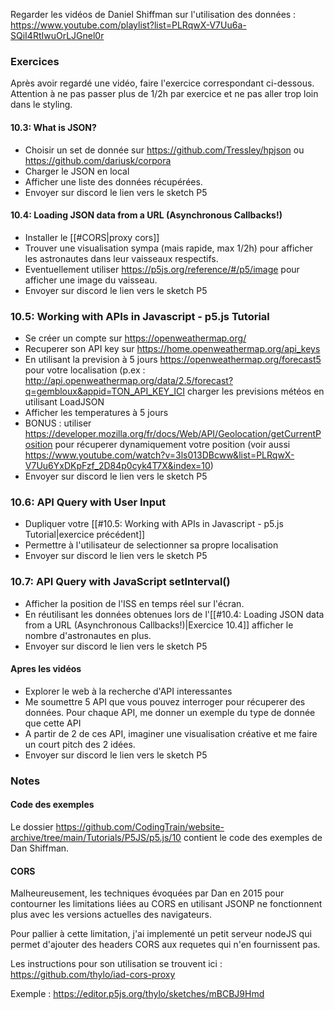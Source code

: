 
Regarder les vidéos de Daniel Shiffman sur l'utilisation des données :
https://www.youtube.com/playlist?list=PLRqwX-V7Uu6a-SQiI4RtIwuOrLJGnel0r


### Exercices

Après avoir regardé une vidéo, faire l'exercice correspondant ci-dessous. 
Attention à ne pas passer plus de 1/2h par exercice et ne pas aller trop loin dans le styling. 

#### 10.3: What is JSON?

* Choisir un set de donnée sur https://github.com/Tressley/hpjson ou https://github.com/dariusk/corpora
* Charger le JSON en local
* Afficher une liste des données récupérées. 
* Envoyer sur discord le lien vers le sketch P5 

#### 10.4: Loading JSON data from a URL (Asynchronous Callbacks!)

* Installer le [[#CORS|proxy cors]]
* Trouver une visualisation sympa (mais rapide, max 1/2h) pour afficher les astronautes dans leur vaisseaux respectifs.
* Eventuellement utiliser https://p5js.org/reference/#/p5/image pour afficher une image du vaisseau.
* Envoyer sur discord le lien vers le sketch P5

### 10.5: Working with APIs in Javascript - p5.js Tutorial

* Se créer un compte sur https://openweathermap.org/
* Recuperer son API key sur https://home.openweathermap.org/api_keys
* En utilisant la prevision à 5 jours https://openweathermap.org/forecast5 pour votre localisation (p.ex : http://api.openweathermap.org/data/2.5/forecast?q=gembloux&appid=TON_API_KEY_ICI  charger les previsions météos en utilisant LoadJSON
* Afficher les temperatures à 5 jours
* BONUS : utiliser https://developer.mozilla.org/fr/docs/Web/API/Geolocation/getCurrentPosition pour récuperer dynamiquement votre position (voir aussi https://www.youtube.com/watch?v=3ls013DBcww&list=PLRqwX-V7Uu6YxDKpFzf_2D84p0cyk4T7X&index=10)
* Envoyer sur discord le lien vers le sketch P5

### 10.6: API Query with User Input

* Dupliquer votre [[#10.5: Working with APIs in Javascript - p5.js Tutorial|exercice précédent]]
* Permettre à l'utilisateur de selectionner sa propre localisation
* Envoyer sur discord le lien vers le sketch P5

### 10.7: API Query with JavaScript setInterval()

* Afficher la position de l'ISS en temps réel sur l'écran.
* En réutilisant les données obtenues lors de l'[[#10.4: Loading JSON data from a URL (Asynchronous Callbacks!)|Exercice 10.4]] afficher le nombre d'astronautes en plus.
* Envoyer sur discord le lien vers le sketch P5

#### Apres les vidéos 

* Explorer le web à la recherche d'API interessantes
* Me soumettre 5 API que vous pouvez interroger pour récuperer des données. Pour chaque API, me donner un exemple du type de donnée que cette API
* A partir de 2 de ces API, imaginer une visualisation créative et me faire un court pitch des 2 idées.
* Envoyer sur discord le lien vers le sketch P5

### Notes

#### Code des exemples

Le dossier https://github.com/CodingTrain/website-archive/tree/main/Tutorials/P5JS/p5.js/10 contient le code des exemples de Dan Shiffman.

#### CORS

Malheureusement, les techniques évoquées par Dan en 2015 pour contourner les limitations liées au CORS en utilisant JSONP ne fonctionnent plus avec les versions actuelles des navigateurs.

Pour pallier à cette limitation, j'ai implementé un petit serveur nodeJS qui permet d'ajouter des headers CORS aux requetes qui n'en fournissent pas.

Les instructions pour son utilisation se trouvent ici : https://github.com/thylo/iad-cors-proxy

Exemple : https://editor.p5js.org/thylo/sketches/mBCBJ9Hmd

